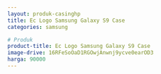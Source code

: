 ```yaml
---
layout: produk-casinghp
title: Ec Logo Samsung Galaxy S9 Case
categories: samsung

# Produk
product-title: Ec Logo Samsung Galaxy S9 Case
image-drive: 16RFeSoOaD1RGOwjAnwnj9ycve0earOD3
harga: 90000
---
```

